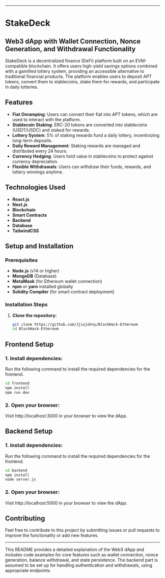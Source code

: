 

---

# StakeDeck
## Web3 dApp with Wallet Connection, Nonce Generation, and Withdrawal Functionality

StakeDeck is a decentralized finance (DeFi) platform built on an EVM-compatible blockchain. It offers users high-yield savings options combined with a gamified lottery system, providing an accessible alternative to traditional financial products. The platform enables users to deposit APT tokens, convert them to stablecoins, stake them for rewards, and participate in daily lotteries.

## Features

- **Fiat Onramping**: Users can convert their fiat into APT tokens, which are used to interact with the platform.
- **Stablecoin Staking**: ERC-20 tokens are converted into stablecoins (USDT/USDC) and staked for rewards.
- **Lottery System**: 5% of staking rewards fund a daily lottery, incentivizing long-term deposits.
- **Daily Reward Management**: Staking rewards are managed and distributed every 24 hours.
- **Currency Hedging**: Users hold value in stablecoins to protect against currency depreciation.
- **Flexible Withdrawals**: Users can withdraw their funds, rewards, and lottery winnings anytime.


## Technologies Used

- **React.js**
- **Next.js**
- **Blockchain**
- **Smart Contracts**
- **Backend**
- **Database**
- **TailwindCSS**
  
## Setup and Installation

### Prerequisites

- **Node.js** (v14 or higher)
- **MongoDB** (Database)
- **MetaMask** (for Ethereum wallet connection)
- **npm** or **yarn** installed globally
- **Solidity Compiler** (for smart contract deployment)

### Installation Steps

1. **Clone the repository:**

   ```bash
   git clone https://github.com/Jjiojohny/BlockHack-Ethereum
   cd BlockHack-Ethereum
   ```

## Frontend Setup

### 1. **Install dependencies:**

   Run the following command to install the required dependencies for the frontend.

   ```bash
   cd frontend
   npm install
   npm run dev
   ```

### 2. **Open your browser**:

   Visit http://localhost:3000 in your browser to view the dApp.

## Backend Setup

### 1. **Install dependencies:**

   Run the following command to install the required dependencies for the frontend.

   ```bash
   cd backend
   npm install
   node server.js
   ```

### 2. **Open your browser**:

   Visit http://localhost:5000 in your browser to view the dApp.


## Contributing

Feel free to contribute to this project by submitting issues or pull requests to improve the functionality or add new features.

---

This README provides a detailed explanation of the Web3 dApp and includes code examples for core features such as wallet connection, nonce generation, balance withdrawal, and state persistence. The backend part is assumed to be set up for handling authentication and withdrawals, using appropriate endpoints.
